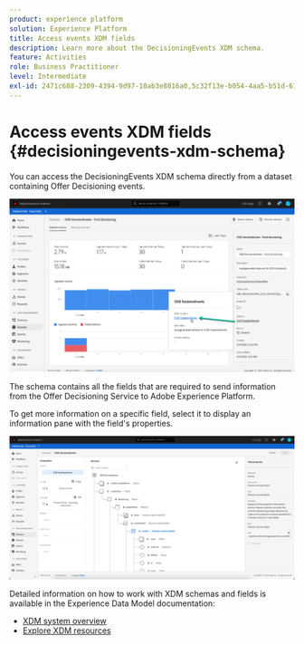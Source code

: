 ```yaml
---
product: experience platform
solution: Experience Platform
title: Access events XDM fields
description: Learn more about the DecisioningEvents XDM schema.
feature: Activities
role: Business Practitioner
level: Intermediate
exl-id: 2471c688-2309-4394-9d97-10ab3e8816a0,5c32f13e-b054-4aa5-b51d-61603fe02965
---
```

# Access events XDM fields {#decisioningevents-xdm-schema}

You can access the DecisioningEvents XDM schema directly from a dataset containing Offer Decisioning events.

![](../assets/access-schema.png)

The schema contains all the fields that are required to send information from the Offer Decisioning Service to Adobe Experience Platform.

To get more information on a specific field, select it to display an information pane with the field's properties.

![](../assets/schema-fields.png)

Detailed information on how to work with XDM schemas and fields is available in the Experience Data Model documentation:

* [XDM system overview](https://experienceleague.adobe.com/docs/experience-platform/xdm/home.html)
* [Explore XDM resources](https://experienceleague.adobe.com/docs/experience-platform/xdm/ui/explore.html)
